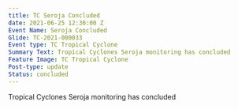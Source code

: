```yaml
---
title: TC Seroja Concluded
date: 2021-06-25 12:30:00 Z
Event Name: Seroja Concluded
Glide: TC-2021-000033
Event type: TC Tropical Cyclone
Summary Text: Tropical Cyclones Seroja monitoring has concluded
Feature Image: TC Tropical Cyclone
Post-type: update
Status: concluded
---
```


Tropical Cyclones Seroja monitoring has concluded
